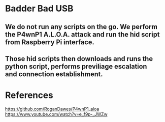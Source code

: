 # Badder Bad USB

## We do not run any scripts on the go. We perform the P4wnP1 A.L.O.A. attack and run the hid script from Raspberry Pi interface.
## Those hid scripts then downloads and runs the python script, performs previliage escalation and connection establishment.

# References
https://github.com/RoganDawes/P4wnP1_aloa</br>
https://www.youtube.com/watch?v=e_f9p-_JWZw